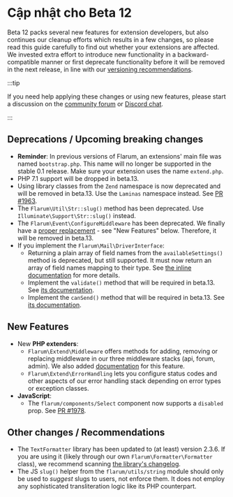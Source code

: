 # Cập nhật cho Beta 12

Beta 12 packs several new features for extension developers, but also continues our cleanup efforts which results in a few changes, so please read this guide carefully to find out whether your extensions are affected. We invested extra effort to introduce new functionality in a backward-compatible manner or first deprecate functionality before it will be removed in the next release, in line with our [versioning recommendations](start.md#composer-json).

:::tip

If you need help applying these changes or using new features, please start a discussion on the [community forum](https://discuss.flarum.org/t/extensibility) or [Discord chat](https://flarum.org/discord/).

:::

## Deprecations / Upcoming breaking changes

- **Reminder**: In previous versions of Flarum, an extensions' main file was named `bootstrap.php`. This name will no longer be supported in the stable 0.1 release. Make sure your extension uses the name `extend.php`.
- PHP 7.1 support will be dropped in beta.13.
- Using library classes from the `Zend` namespace is now deprecated and will be removed in beta.13. Use the `Laminas` namespace instead. See [PR #1963](https://github.com/flarum/core/pull/1963).
- The `Flarum\Util\Str::slug()` method has been deprecated. Use `Illuminate\Support\Str::slug()` instead.
- The `Flarum\Event\ConfigureMiddleware` has been deprecated. We finally have a [proper replacement](middleware.md) - see "New Features" below. Therefore, it will be removed in beta.13.
- If you implement the `Flarum\Mail\DriverInterface`:
  - Returning a plain array of field names from the `availableSettings()` method is deprecated, but still supported. It must now return an array of field names mapping to their type. See [the inline documentation](https://github.com/flarum/core/blob/08e40bc693cce7be02d4fb24633553c7eaf2738d/src/Mail/DriverInterface.php#L25-L32) for more details.
  - Implement the `validate()` method that will be required in beta.13. See [its documentation](https://github.com/flarum/core/blob/08e40bc693cce7be02d4fb24633553c7eaf2738d/src/Mail/DriverInterface.php#L34-L48).
  - Implement the `canSend()` method that will be required in beta.13. See [its documentation](https://github.com/flarum/core/blob/08e40bc693cce7be02d4fb24633553c7eaf2738d/src/Mail/DriverInterface.php#L50-L54).

## New Features

- New **PHP extenders**:
  - `Flarum\Extend\Middleware` offers methods for adding, removing or replacing middleware in our three middleware stacks (api, forum, admin). We also added [documentation](middleware.md) for this feature.
  - `Flarum\Extend\ErrorHandling` lets you configure status codes and other aspects of our error handling stack depending on error types or exception classes.
- **JavaScript**:
  - The `flarum/components/Select` component now supports a `disabled` prop. See [PR #1978](https://github.com/flarum/core/pull/1978).

## Other changes / Recommendations

- The `TextFormatter` library has been updated to (at least) version 2.3.6. If you are using it (likely through our own `Flarum\Formatter\Formatter` class), we recommend scanning [the library's changelog](https://github.com/s9e/TextFormatter/blob/2.3.6/CHANGELOG.md).
- The JS `slug()` helper from the `flarum/utils/string` module should only be used to *suggest* slugs to users, not enforce them. It does not employ any sophisticated transliteration logic like its PHP counterpart.
